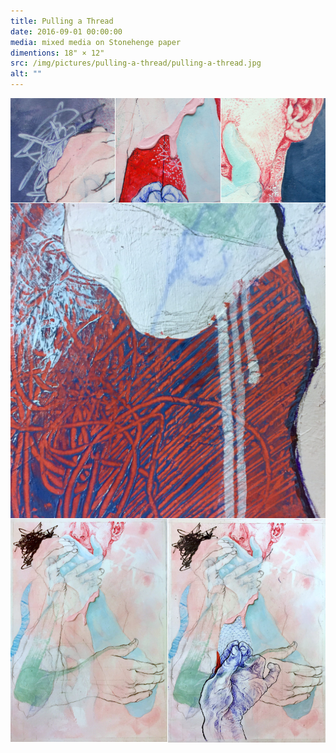 ```yaml
---
title: Pulling a Thread
date: 2016-09-01 00:00:00
media: mixed media on Stonehenge paper
dimentions: 18" × 12"
src: /img/pictures/pulling-a-thread/pulling-a-thread.jpg
alt: ""
---
```


<div style="display:grid; gap:1px; grid-template: auto / repeat(6, 1fr)">
  <img loading="lazy" decoding="async" alt="" style="grid-column: span 2" src="/img/pictures/pulling-a-thread/pulling-a-thread-detail-01.jpg">
  <img loading="lazy" decoding="async" alt="" style="grid-column: span 2" src="/img/pictures/pulling-a-thread/pulling-a-thread-detail-02.jpg">
  <img loading="lazy" decoding="async" alt="" style="grid-column: span 2" src="/img/pictures/pulling-a-thread/pulling-a-thread-detail-03.jpg">
  <img loading="lazy" decoding="async" alt="" style="grid-column: span 6" src="/img/pictures/pulling-a-thread/pulling-a-thread-detail-04.jpg">
  <img loading="lazy" decoding="async" alt="" style="grid-column: span 3" src="/img/pictures/pulling-a-thread/pulling-a-thread-process-01.jpg">
  <img loading="lazy" decoding="async" alt="" style="grid-column: span 3" src="/img/pictures/pulling-a-thread/pulling-a-thread-process-02.jpg">
</div>
